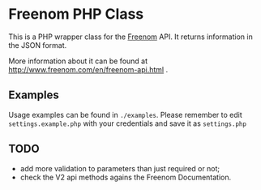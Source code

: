 # Freenom PHP Class

This is a PHP wrapper class for the [Freenom](http://www.freenom.com) API.
It returns information in the JSON format.

More information about it can be found at <http://www.freenom.com/en/freenom-api.html> .

## Examples

Usage examples can be found in `./examples`. Please remember to edit `settings.example.php` with your credentials and save it as `settings.php`

## TODO

- add more validation to parameters than just required or not;
- check the V2 api methods agains the Freenom Documentation.
